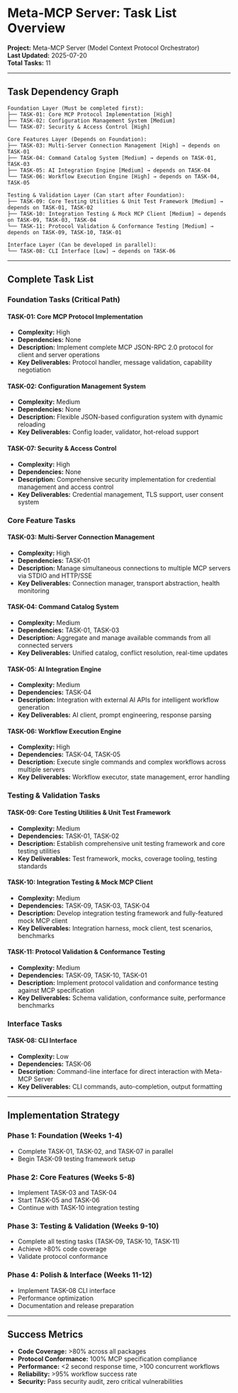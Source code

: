 # Meta-MCP Server: Task List Overview

**Project:** Meta-MCP Server (Model Context Protocol Orchestrator)  
**Last Updated:** 2025-07-20  
**Total Tasks:** 11  

---

## Task Dependency Graph

```
Foundation Layer (Must be completed first):
├── TASK-01: Core MCP Protocol Implementation [High]
├── TASK-02: Configuration Management System [Medium]
└── TASK-07: Security & Access Control [High]

Core Features Layer (Depends on Foundation):
├── TASK-03: Multi-Server Connection Management [High] → depends on TASK-01
├── TASK-04: Command Catalog System [Medium] → depends on TASK-01, TASK-03
├── TASK-05: AI Integration Engine [Medium] → depends on TASK-04
└── TASK-06: Workflow Execution Engine [High] → depends on TASK-04, TASK-05

Testing & Validation Layer (Can start after Foundation):
├── TASK-09: Core Testing Utilities & Unit Test Framework [Medium] → depends on TASK-01, TASK-02
├── TASK-10: Integration Testing & Mock MCP Client [Medium] → depends on TASK-09, TASK-03, TASK-04
└── TASK-11: Protocol Validation & Conformance Testing [Medium] → depends on TASK-09, TASK-10, TASK-01

Interface Layer (Can be developed in parallel):
└── TASK-08: CLI Interface [Low] → depends on TASK-06
```

---

## Complete Task List

### Foundation Tasks (Critical Path)

#### TASK-01: Core MCP Protocol Implementation
- **Complexity:** High
- **Dependencies:** None
- **Description:** Implement complete MCP JSON-RPC 2.0 protocol for client and server operations
- **Key Deliverables:** Protocol handler, message validation, capability negotiation

#### TASK-02: Configuration Management System  
- **Complexity:** Medium
- **Dependencies:** None
- **Description:** Flexible JSON-based configuration system with dynamic reloading
- **Key Deliverables:** Config loader, validator, hot-reload support

#### TASK-07: Security & Access Control
- **Complexity:** High
- **Dependencies:** None
- **Description:** Comprehensive security implementation for credential management and access control
- **Key Deliverables:** Credential management, TLS support, user consent system

### Core Feature Tasks

#### TASK-03: Multi-Server Connection Management
- **Complexity:** High
- **Dependencies:** TASK-01
- **Description:** Manage simultaneous connections to multiple MCP servers via STDIO and HTTP/SSE
- **Key Deliverables:** Connection manager, transport abstraction, health monitoring

#### TASK-04: Command Catalog System
- **Complexity:** Medium
- **Dependencies:** TASK-01, TASK-03
- **Description:** Aggregate and manage available commands from all connected servers
- **Key Deliverables:** Unified catalog, conflict resolution, real-time updates

#### TASK-05: AI Integration Engine
- **Complexity:** Medium
- **Dependencies:** TASK-04
- **Description:** Integration with external AI APIs for intelligent workflow generation
- **Key Deliverables:** AI client, prompt engineering, response parsing

#### TASK-06: Workflow Execution Engine
- **Complexity:** High
- **Dependencies:** TASK-04, TASK-05
- **Description:** Execute single commands and complex workflows across multiple servers
- **Key Deliverables:** Workflow executor, state management, error handling

### Testing & Validation Tasks

#### TASK-09: Core Testing Utilities & Unit Test Framework
- **Complexity:** Medium
- **Dependencies:** TASK-01, TASK-02
- **Description:** Establish comprehensive unit testing framework and core testing utilities
- **Key Deliverables:** Test framework, mocks, coverage tooling, testing standards

#### TASK-10: Integration Testing & Mock MCP Client
- **Complexity:** Medium
- **Dependencies:** TASK-09, TASK-03, TASK-04
- **Description:** Develop integration testing framework and fully-featured mock MCP client
- **Key Deliverables:** Integration harness, mock client, test scenarios, benchmarks

#### TASK-11: Protocol Validation & Conformance Testing
- **Complexity:** Medium
- **Dependencies:** TASK-09, TASK-10, TASK-01
- **Description:** Implement protocol validation and conformance testing against MCP specification
- **Key Deliverables:** Schema validation, conformance suite, performance benchmarks

### Interface Tasks

#### TASK-08: CLI Interface
- **Complexity:** Low
- **Dependencies:** TASK-06
- **Description:** Command-line interface for direct interaction with Meta-MCP Server
- **Key Deliverables:** CLI commands, auto-completion, output formatting

---

## Implementation Strategy

### Phase 1: Foundation (Weeks 1-4)
- Complete TASK-01, TASK-02, and TASK-07 in parallel
- Begin TASK-09 testing framework setup

### Phase 2: Core Features (Weeks 5-8)
- Implement TASK-03 and TASK-04 
- Start TASK-05 and TASK-06
- Continue with TASK-10 integration testing

### Phase 3: Testing & Validation (Weeks 9-10)
- Complete all testing tasks (TASK-09, TASK-10, TASK-11)
- Achieve >80% code coverage
- Validate protocol conformance

### Phase 4: Polish & Interface (Weeks 11-12)
- Implement TASK-08 CLI interface
- Performance optimization
- Documentation and release preparation

---

## Success Metrics

- **Code Coverage:** >80% across all packages
- **Protocol Conformance:** 100% MCP specification compliance
- **Performance:** <2 second response time, >100 concurrent workflows
- **Reliability:** >95% workflow success rate
- **Security:** Pass security audit, zero critical vulnerabilities